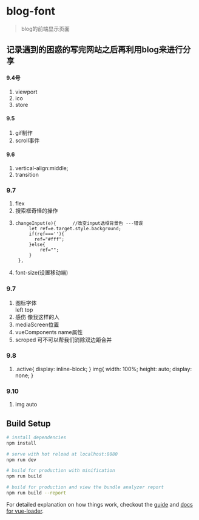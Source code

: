 # blog-font

> blog的前端显示页面 
## 记录遇到的困惑的写完网站之后再利用blog来进行分享
#### 9.4号
1. viewport
2. ico
3. store
#### 9.5
1. gif制作
2. scroll事件
#### 9.6
1. vertical-align:middle;
2. transition

### 9.7
1. flex
2. 搜索框奇怪的操作    <div class="flex"></div> </div><div><div class="flex"></div></div>
3.     changeInput(e){      //改变input选框背景色 ---错误
            let ref=e.target.style.background;
            if(ref===''){
              ref="#fff";
            }else{
                ref="";
            }
        },
4. font-size(设置移动端)

### 9.7

1. <div>图标字体</div> left top 
2. 感伤 像我这样的人
3. mediaScreen位置
4. vueComponents  name属性
5. scroped 可不可以帮我们消除双边距合并

### 9.8
1.   .active{
        display: inline-block;
    }
    img{
        width: 100%;
        height: auto;
        display: none;
    }


### 9.10
1. img auto




## Build Setup

``` bash
# install dependencies
npm install

# serve with hot reload at localhost:8080
npm run dev

# build for production with minification
npm run build

# build for production and view the bundle analyzer report
npm run build --report
```

For detailed explanation on how things work, checkout the [guide](http://vuejs-templates.github.io/webpack/) and [docs for vue-loader](http://vuejs.github.io/vue-loader).
